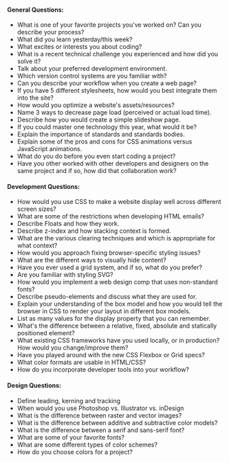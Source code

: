 #### General Questions:

* What is one of your favorite projects you've worked on? Can you describe your process?
* What did you learn yesterday/this week?
* What excites or interests you about coding?
* What is a recent technical challenge you experienced and how did you solve it?
* Talk about your preferred development environment.
* Which version control systems are you familiar with?
* Can you describe your workflow when you create a web page?
* If you have 5 different stylesheets, how would you best integrate them into the site?
* How would you optimize a website's assets/resources?
* Name 3 ways to decrease page load (perceived or actual load time).
* Describe how you would create a simple slideshow page.
* If you could master one technology this year, what would it be?
* Explain the importance of standards and standards bodies.
* Explain some of the pros and cons for CSS animations versus JavaScript animations.
* What do you do before you even start coding a project?
* Have you other worked with other developers and designers on the same project and if so, how did that collaboration work?



#### Development Questions:

* How would you use CSS to make a website display well across different screen sizes?
* What are some of the restrictions when developing HTML emails?
* Describe Floats and how they work.
* Describe z-index and how stacking context is formed.
* What are the various clearing techniques and which is appropriate for what context?
* How would you approach fixing browser-specific styling issues?
* What are the different ways to visually hide content?
* Have you ever used a grid system, and if so, what do you prefer?
* Are you familiar with styling SVG?
* How would you implement a web design comp that uses non-standard fonts?
* Describe pseudo-elements and discuss what they are used for.
* Explain your understanding of the box model and how you would tell the browser in CSS to render your layout in different box models.
* List as many values for the display property that you can remember.
* What's the difference between a relative, fixed, absolute and statically positioned element?
* What existing CSS frameworks have you used locally, or in production? How would you change/improve them?
* Have you played around with the new CSS Flexbox or Grid specs?
* What color formats are usable in HTML/CSS?
* How do you incorporate developer tools into your workflow?

#### Design Questions:

* Define leading, kerning and tracking
* When would you use Photoshop vs. Illustrator vs. inDesign
* What is the difference between raster and vector images?
* What is the difference between additive and subtractive color models?
* What is the difference between a serif and sans-serif font?
* What are some of your favorite fonts?
* What are some different types of color schemes?
* How do you choose colors for a project?
